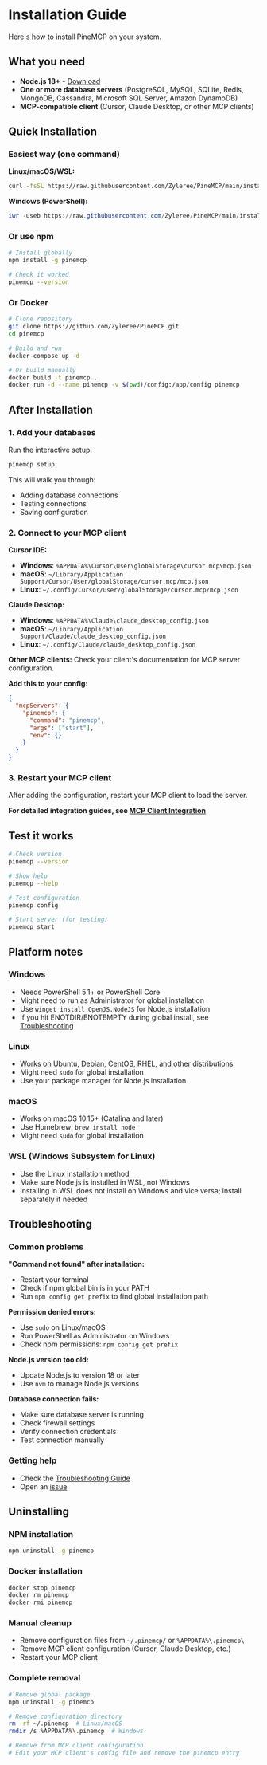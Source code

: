 # Installation Guide

Here's how to install PineMCP on your system.

## What you need

- **Node.js 18+** - [Download](https://nodejs.org/)
- **One or more database servers** (PostgreSQL, MySQL, SQLite, Redis, MongoDB, Cassandra, Microsoft SQL Server, Amazon DynamoDB)
- **MCP-compatible client** (Cursor, Claude Desktop, or other MCP clients)

## Quick Installation

### Easiest way (one command)

**Linux/macOS/WSL:**
```bash
curl -fsSL https://raw.githubusercontent.com/Zyleree/PineMCP/main/install.sh | bash
```

**Windows (PowerShell):**
```powershell
iwr -useb https://raw.githubusercontent.com/Zyleree/PineMCP/main/install.ps1 | iex
```

### Or use npm

```bash
# Install globally
npm install -g pinemcp

# Check it worked
pinemcp --version
```

### Or Docker

```bash
# Clone repository
git clone https://github.com/Zyleree/PineMCP.git
cd pinemcp

# Build and run
docker-compose up -d

# Or build manually
docker build -t pinemcp .
docker run -d --name pinemcp -v $(pwd)/config:/app/config pinemcp
```

## After Installation

### 1. Add your databases

Run the interactive setup:
```bash
pinemcp setup
```

This will walk you through:
- Adding database connections
- Testing connections
- Saving configuration

### 2. Connect to your MCP client

**Cursor IDE:**
- **Windows**: `%APPDATA%\Cursor\User\globalStorage\cursor.mcp\mcp.json`
- **macOS**: `~/Library/Application Support/Cursor/User/globalStorage/cursor.mcp/mcp.json`
- **Linux**: `~/.config/Cursor/User/globalStorage/cursor.mcp/mcp.json`

**Claude Desktop:**
- **Windows**: `%APPDATA%\Claude\claude_desktop_config.json`
- **macOS**: `~/Library/Application Support/Claude/claude_desktop_config.json`
- **Linux**: `~/.config/Claude/claude_desktop_config.json`

**Other MCP clients:**
Check your client's documentation for MCP server configuration.

**Add this to your config:**
```json
{
  "mcpServers": {
    "pinemcp": {
      "command": "pinemcp",
      "args": ["start"],
      "env": {}
    }
  }
}
```

### 3. Restart your MCP client

After adding the configuration, restart your MCP client to load the server.

**For detailed integration guides, see [MCP Client Integration](mcp-integration.md)**

## Test it works

```bash
# Check version
pinemcp --version

# Show help
pinemcp --help

# Test configuration
pinemcp config

# Start server (for testing)
pinemcp start
```

## Platform notes

### Windows
- Needs PowerShell 5.1+ or PowerShell Core
- Might need to run as Administrator for global installation
- Use `winget install OpenJS.NodeJS` for Node.js installation
- If you hit ENOTDIR/ENOTEMPTY during global install, see [Troubleshooting](troubleshooting.md#windows-global-install-errors-enotdirenotempty)

### Linux
- Works on Ubuntu, Debian, CentOS, RHEL, and other distributions
- Might need `sudo` for global installation
- Use your package manager for Node.js installation

### macOS
- Works on macOS 10.15+ (Catalina and later)
- Use Homebrew: `brew install node`
- Might need `sudo` for global installation

### WSL (Windows Subsystem for Linux)
- Use the Linux installation method
- Make sure Node.js is installed in WSL, not Windows
- Installing in WSL does not install on Windows and vice versa; install separately if needed

## Troubleshooting

### Common problems

**"Command not found" after installation:**
- Restart your terminal
- Check if npm global bin is in your PATH
- Run `npm config get prefix` to find global installation path

**Permission denied errors:**
- Use `sudo` on Linux/macOS
- Run PowerShell as Administrator on Windows
- Check npm permissions: `npm config get prefix`

**Node.js version too old:**
- Update Node.js to version 18 or later
- Use `nvm` to manage Node.js versions

**Database connection fails:**
- Make sure database server is running
- Check firewall settings
- Verify connection credentials
- Test connection manually

### Getting help

- Check the [Troubleshooting Guide](troubleshooting.md)
- Open an [issue](https://github.com/Zyleree/PineMCP/issues)

## Uninstalling

### NPM installation
```bash
npm uninstall -g pinemcp
```

### Docker installation
```bash
docker stop pinemcp
docker rm pinemcp
docker rmi pinemcp
```

### Manual cleanup
- Remove configuration files from `~/.pinemcp/` or `%APPDATA%\.pinemcp\`
- Remove MCP client configuration (Cursor, Claude Desktop, etc.)
- Restart your MCP client

### Complete removal
```bash
# Remove global package
npm uninstall -g pinemcp

# Remove configuration directory
rm -rf ~/.pinemcp  # Linux/macOS
rmdir /s %APPDATA%\.pinemcp  # Windows

# Remove from MCP client configuration
# Edit your MCP client's config file and remove the pinemcp entry
```
